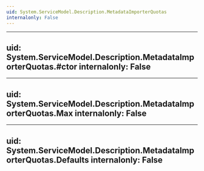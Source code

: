 ```yaml
---
uid: System.ServiceModel.Description.MetadataImporterQuotas
internalonly: False
---
```


---
uid: System.ServiceModel.Description.MetadataImporterQuotas.#ctor
internalonly: False
---

---
uid: System.ServiceModel.Description.MetadataImporterQuotas.Max
internalonly: False
---

---
uid: System.ServiceModel.Description.MetadataImporterQuotas.Defaults
internalonly: False
---
